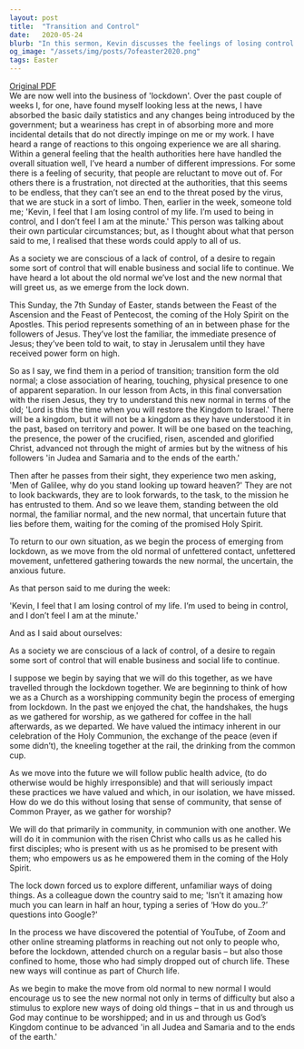 ```yaml
---
layout: post
title:  "Transition and Control"
date:   2020-05-24
blurb: "In this sermon, Kevin discusses the feelings of losing control and transitioning from the old normal to the new normal during the COVID-19 lockdown. He draws parallels between the Apostles' transition period after Jesus' Ascension and the current situation. Kevin encourages embracing the new normal not only as a challenge but also as a stimulus to explore new ways of worship and community."
og_image: "/assets/img/posts/7ofeaster2020.png"
tags: Easter
---
```

[Original PDF](/assets/pdf/7ofeaster2020.pdf)    
We are now well into the business of 'lockdown'. Over the past couple of weeks I, for one, have found myself looking less at the news, I have absorbed the basic daily statistics and any changes being introduced by the government; but a weariness has crept in of absorbing more and more incidental details that do not directly impinge on me or my work. I have heard a range of reactions to this ongoing experience we are all sharing. Within a general feeling that the health authorities here have handled the overall situation well, I’ve heard a number of different impressions. For some there is a feeling of security, that people are reluctant to move out of. For others there is a frustration, not directed at the authorities, that this seems to be endless, that they can’t see an end to the threat posed by the virus, that we are stuck in a sort of limbo. Then, earlier in the week, someone told me; 'Kevin, I feel that I am losing control of my life. I’m used to being in control, and I don’t feel I am at the minute.' This person was talking about their own particular circumstances; but, as I thought about what that person said to me, I realised that these words could apply to all of us.

As a society we are conscious of a lack of control, of a desire to regain some sort of control that will enable business and social life to continue. We have heard a lot about the old normal we’ve lost and the new normal that will greet us, as we emerge from the lock down.

This Sunday, the 7th Sunday of Easter, stands between the Feast of the Ascension and the Feast of Pentecost, the coming of the Holy Spirit on the Apostles. This period represents something of an in between phase for the followers of Jesus. They’ve lost the familiar, the immediate presence of Jesus; they’ve been told to wait, to stay in Jerusalem until they have received power form on high.

So as I say, we find them in a period of transition; transition form the old normal; a close association of hearing, touching, physical presence to one of apparent separation. In our lesson from Acts, in this final conversation with the risen Jesus, they try to understand this new normal in terms of the old; 'Lord is this the time when you will restore the Kingdom to Israel.' There will be a kingdom, but it will not be a kingdom as they have understood it in the past, based on territory and power. It will be one based on the teaching, the presence, the power of the crucified, risen, ascended and glorified Christ, advanced not through the might of armies but by the witness of his followers 'in Judea and Samaria and to the ends of the earth.'

Then after he passes from their sight, they experience two men asking, 'Men of Galilee, why do you stand looking up toward heaven?' They are not to look backwards, they are to look forwards, to the task, to the mission he has entrusted to them. And so we leave them, standing between the old normal, the familiar normal, and the new normal, that uncertain future that lies before them, waiting for the coming of the promised Holy Spirit.

To return to our own situation, as we begin the process of emerging from lockdown, as we move from the old normal of unfettered contact, unfettered movement, unfettered gathering towards the new normal, the uncertain, the anxious future.

As that person said to me during the week:

'Kevin, I feel that I am losing control of my life. I’m used to being in control, and I don’t feel I am at the minute.'

And as I said about ourselves:

As a society we are conscious of a lack of control, of a desire to regain some sort of control that will enable business and social life to continue.

I suppose we begin by saying that we will do this together, as we have travelled through the lockdown together. We are beginning to think of how we as a Church as a worshipping community begin the process of emerging from lockdown. In the past we enjoyed the chat, the handshakes, the hugs as we gathered for worship, as we gathered for coffee in the hall afterwards, as we departed. We have valued the intimacy inherent in our celebration of the Holy Communion, the exchange of the peace (even if some didn’t), the kneeling together at the rail, the drinking from the common cup.

As we move into the future we will follow public health advice, (to do otherwise would be highly irresponsible) and that will seriously impact these practices we have valued and which, in our isolation, we have missed. How do we do this without losing that sense of community, that sense of Common Prayer, as we gather for worship?

We will do that primarily in community, in communion with one another. We will do it in communion with the risen Christ who calls us as he called his first disciples; who is present with us as he promised to be present with them; who empowers us as he empowered them in the coming of the Holy Spirit.

The lock down forced us to explore different, unfamiliar ways of doing things. As a colleague down the country said to me; 'Isn’t it amazing how much you can learn in half an hour, typing a series of ‘How do you..?’ questions into Google?'

In the process we have discovered the potential of YouTube, of Zoom and other online streaming platforms in reaching out not only to people who, before the lockdown, attended church on a regular basis – but also those confined to home, those who had simply dropped out of church life. These new ways will continue as part of Church life.

As we begin to make the move from old normal to new normal I would encourage us to see the new normal not only in terms of difficulty but also a stimulus to explore new ways of doing old things – that in us and through us God may continue to be worshipped; and in us and through us God’s Kingdom continue to be advanced 'in all Judea and Samaria and to the ends of the earth.'
